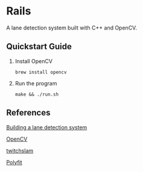 # Rails
A lane detection system built with C++ and OpenCV.

## Quickstart Guide
1. Install OpenCV
   ```
   brew install opencv
   ```
2. Run the program
   ```
   make && ./run.sh
   ```

## References
[Building a lane detection system][1]

[OpenCV][2]

[twitchslam][3]

[Polyfit][4]


[1]: https://medium.com/analytics-vidhya/building-a-lane-detection-system-f7a727c6694
[2]: https://docs.opencv.org/4.5.5/
[3]: https://github.com/geohot/twitchslam
[4]: https://github.com/patLoeber/Polyfit
